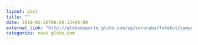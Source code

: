 ```yaml
---
layout: post
title: ""
date: 2018-02-26T00:00:13+00:00
external_link: "http://globoesporte.globo.com/sp/sorocaba/futebol/campeonato-paulista/jogo/25-02-2018/mirassol-ponte-preta/"
categories: news globo.com
---
```

